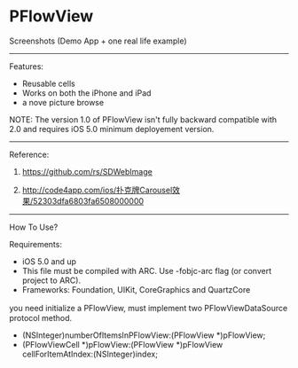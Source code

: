 PFlowView
=========

Screenshots (Demo App + one real life example)


----------------------------------------------

Features:
* Reusable cells
* Works on both the iPhone and iPad
* a nove picture browse

NOTE: The version 1.0 of PFlowView isn't fully backward compatible with 2.0 and requires iOS 5.0 minimum deployement version. 

----------------------------------------------

Reference:

1) https://github.com/rs/SDWebImage

2) http://code4app.com/ios/扑克牌Carousel效果/52303dfa6803fa6508000000

----------------------------------------------

How To Use?

Requirements:
* iOS 5.0 and up
* This file must be compiled with ARC. Use -fobjc-arc flag (or convert project to ARC).
* Frameworks: Foundation, UIKit, CoreGraphics and QuartzCore


you need initialize a PFlowView, must implement two PFlowViewDataSource　protocol method.

- (NSInteger)numberOfItemsInPFlowView:(PFlowView *)pFlowView;
- (PFlowViewCell *)pFlowView:(PFlowView *)pFlowView cellForItemAtIndex:(NSInteger)index;
